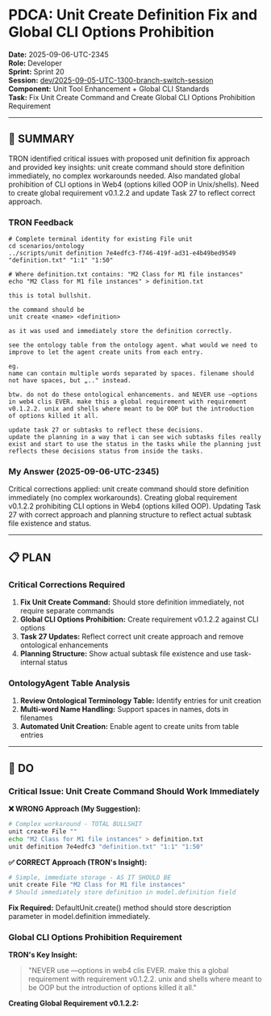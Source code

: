 # **PDCA: Unit Create Definition Fix and Global CLI Options Prohibition**

**Date:** 2025-09-06-UTC-2345  
**Role:** Developer  
**Sprint:** Sprint 20  
**Session:** [dev/2025-09-05-UTC-1300-branch-switch-session](../../../2025-09-05-UTC-1300-branch-switch-session)  
**Component:** Unit Tool Enhancement + Global CLI Standards  
**Task:** Fix Unit Create Command and Create Global CLI Options Prohibition Requirement  

---

## **🎯 SUMMARY**

TRON identified critical issues with proposed unit definition fix approach and provided key insights: unit create command should store definition immediately, no complex workarounds needed. Also mandated global prohibition of CLI options in Web4 (options killed OOP in Unix/shells). Need to create global requirement v0.1.2.2 and update Task 27 to reflect correct approach.

### **TRON Feedback**
```quote
# Complete terminal identity for existing File unit
cd scenarios/ontology
../scripts/unit definition 7e4edfc3-f746-419f-ad31-e4b49bed9549 "definition.txt" "1:1" "1:50"

# Where definition.txt contains: "M2 Class for M1 file instances"
echo "M2 Class for M1 file instances" > definition.txt

this is total bullshit.

the command should be
unit create <name> <definition>

as it was used and immediately store the definition correctly.

see the ontology table from the ontology agent. what would we need to improve to let the agent create units from each entry.

eg.
name can contain multiple words separated by spaces. filename should not have spaces, but „.." instead.

btw. do not do these ontological enhancements. and NEVER use —options in web4 clis EVER. make this a global requirement with requirement v0.1.2.2. unix and shells where meant to be OOP but the introduction of options killed it all.

update task 27 or subtasks to reflect these decisions.
update the planning in a way that i can see wich subtasks files really exist and start to use the status in the tasks while the planning just reflects these decisions status from inside the tasks.
```

### **My Answer (2025-09-06-UTC-2345)**
Critical corrections applied: unit create command should store definition immediately (no complex workarounds). Creating global requirement v0.1.2.2 prohibiting CLI options in Web4 (options killed OOP). Updating Task 27 with correct approach and planning structure to reflect actual subtask file existence and status.

---

## **📋 PLAN**

### **Critical Corrections Required**
1. **Fix Unit Create Command:** Should store definition immediately, not require separate commands
2. **Global CLI Options Prohibition:** Create requirement v0.1.2.2 against CLI options
3. **Task 27 Updates:** Reflect correct unit create approach and remove ontological enhancements
4. **Planning Structure:** Show actual subtask file existence and use task-internal status

### **OntologyAgent Table Analysis**
1. **Review Ontological Terminology Table:** Identify entries for unit creation
2. **Multi-word Name Handling:** Support spaces in names, dots in filenames
3. **Automated Unit Creation:** Enable agent to create units from table entries

---

## **🔧 DO**

### **Critical Issue: Unit Create Command Should Work Immediately**

**❌ WRONG Approach (My Suggestion):**
```bash
# Complex workaround - TOTAL BULLSHIT
unit create File ""
echo "M2 Class for M1 file instances" > definition.txt
unit definition 7e4edfc3 "definition.txt" "1:1" "1:50"
```

**✅ CORRECT Approach (TRON's Insight):**
```bash
# Simple, immediate storage - AS IT SHOULD BE
unit create File "M2 Class for M1 file instances"
# Should immediately store definition in model.definition field
```

**Fix Required:** DefaultUnit.create() method should store description parameter in model.definition immediately.

### **Global CLI Options Prohibition Requirement**

**TRON's Key Insight:**
> "NEVER use —options in web4 clis EVER. make this a global requirement with requirement v0.1.2.2. unix and shells where meant to be OOP but the introduction of options killed it all."

**Creating Global Requirement v0.1.2.2:**